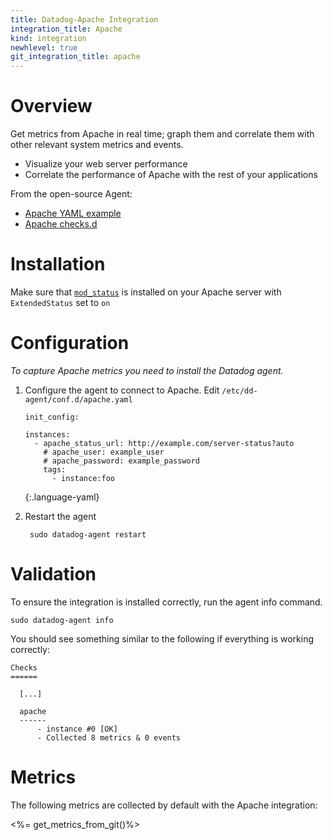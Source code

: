 ```yaml
---
title: Datadog-Apache Integration
integration_title: Apache
kind: integration
newhlevel: true
git_integration_title: apache
---
```


# Overview

Get metrics from Apache in real time; graph them and correlate them with other relevant system metrics and events.

  * Visualize your web server performance
  * Correlate the performance of Apache with the rest of your applications


From the open-source Agent:

  * [Apache YAML example][1]
  * [Apache checks.d][2]

# Installation

Make sure that [`mod_status`][3] is installed on your Apache server with `ExtendedStatus` set to `on`

# Configuration

*To capture Apache metrics you need to install the Datadog agent.*

1.  Configure the agent to connect to Apache. Edit `/etc/dd-agent/conf.d/apache.yaml`

        init_config:

        instances:
          - apache_status_url: http://example.com/server-status?auto
            # apache_user: example_user
            # apache_password: example_password
            tags:
              - instance:foo
    {:.language-yaml}

2. Restart the agent

        sudo datadog-agent restart

# Validation

To ensure the integration is installed correctly, run the agent info command.

    sudo datadog-agent info

You should see something similar to the following if everything is working correctly:

    Checks
    ======

      [...]

      apache
      ------
          - instance #0 [OK]
          - Collected 8 metrics & 0 events


# Metrics

The following metrics are collected by default with the Apache integration:

<%= get_metrics_from_git()%>


[1]: https://github.com/DataDog/dd-agent/blob/master/conf.d/apache.yaml.example
[2]: https://github.com/DataDog/dd-agent/blob/master/checks.d/apache.py
[3]: http://httpd.apache.org/docs/2.0/mod/mod_status.html
